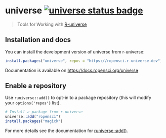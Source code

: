 # universe [![universe status badge](https://ropensci.r-universe.dev/badges/universe)](https://ropensci.r-universe.dev)


> Tools for Working with [R-universe](https://r-universe.dev)

## Installation and docs

You can install the development version of universe from r-universe:

``` r
install.packages("universe", repos = "https://ropensci.r-universe.dev")
```

Documentation is available on https://docs.ropensci.org/universe
 
## Enable a repository

Use `runiverse::add()` to opt-in to a package repository (this will modify your `options('repos')` list).

``` r
# Install a package from r-universe
universe::add("ropensci")
install.packages("magick")
```

For more details see the documentation for [runiverse::add()](https://docs.ropensci.org/universe/reference/add.html).
